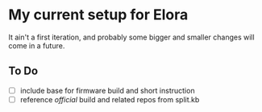 # My current setup for Elora

It ain't a first iteration, and probably some bigger and smaller changes will come in a future.

## To Do
- [ ] include base for firmware build and short instruction
- [ ] reference *official* build and related repos from split.kb
